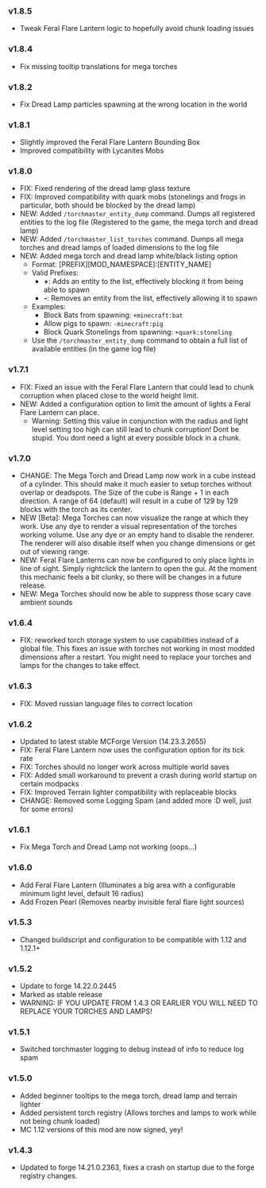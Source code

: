 ### v1.8.5
* Tweak Feral Flare Lantern logic to hopefully avoid chunk loading issues

### v1.8.4
* Fix missing tooltip translations for mega torches

### v1.8.2
* Fix Dread Lamp particles spawning at the wrong location in the world

### v1.8.1
* Slightly improved the Feral Flare Lantern Bounding Box
* Improved compatibility with Lycanites Mobs

### v1.8.0
* FIX: Fixed rendering of the dread lamp glass texture
* FIX: Improved compatibility with quark mobs (stonelings and frogs in particular, both should be blocked by the dread lamp)
* NEW: Added `/torchmaster_entity_dump` command. Dumps all registered entities to the log file (Registered to the game, the mega torch and dread lamp)
* NEW: Added `/torchmaster_list_torches` command. Dumps all mega torches and dread lamps of loaded dimensions to the log file
* NEW: Added mega torch and dread lamp white/black listing option
    * Format: [PREFIX][MOD_NAMESPACE]:[ENTITY_NAME]
    * Valid Prefixes:
        * **+**: Adds an entity to the list, effectively blocking it from being able to spawn
        * **-**: Removes an entity from the list, effectively allowing it to spawn
    * Examples:
        * Block Bats from spawning: `+minecraft:bat`
        * Allow pigs to spawn: `-minecraft:pig`
        * Block Quark Stonelings from spawning: `+quark:stoneling`
    * Use the `/torchmaster_entity_dump` command to obtain a full list of available entities (in the game log file)

### v1.7.1
* FIX: Fixed an issue with the Feral Flare Lantern that could lead to chunk corruption when placed close to the world height limit.
* NEW: Added a configuration option to limit the amount of lights a Feral Flare Lantern can place.
  * Warning: Setting this value in conjunction with the radius and light level setting too high can still lead to chunk corruption! Dont be stupid. You dont need a light at every possible block in a chunk.

### v1.7.0
* CHANGE: The Mega Torch and Dread Lamp now work in a cube instead of a cylinder. This should make it much easier to setup torches without overlap or deadspots. The Size of the cube is Range + 1 in each direction. A range of 64 (default) will result in a cube of 129 by 129 blocks with the torch as its center.
* NEW [Beta]: Mega Torches can now visualize the range at which they work. Use any dye to render a visual representation of the torches working volume. Use any dye or an empty hand to disable the renderer. The renderer will also disable itself when you change dimensions or get out of viewing range.
* NEW: Feral Flare Lanterns can now be configured to only place lights in line of sight. Simply rightclick the lantern to open the gui. At the moment this mechanic feels a bit clunky, so there will be changes in a future release.
* NEW: Mega Torches should now be able to suppress those scary cave ambient sounds

### v1.6.4
* FIX: reworked torch storage system to use capabilities instead of a global file.
  This fixes an issue with torches not working in most modded dimensions after a restart.
  You might need to replace your torches and lamps for the changes to take effect.

### v1.6.3
* FIX: Moved russian language files to correct location

### v1.6.2
* Updated to latest stable MCForge Version (14.23.3.2655)
* FIX: Feral Flare Lantern now uses the configuration option for its tick rate
* FIX: Torches should no longer work across multiple world saves
* FIX: Added small workaround to prevent a crash during world startup on certain modpacks
* FIX: Improved Terrain lighter compatibility with replaceable blocks
* CHANGE: Removed some Logging Spam (and added more :D well, just for some errors)

### v1.6.1
* Fix Mega Torch and Dread Lamp not working (oops...)

### v1.6.0
* Add Feral Flare Lantern (Illuminates a big area with a configurable minimum light level, default 16 radius)
* Add Frozen Pearl (Removes nearby invisible feral flare light sources)

### v1.5.3
* Changed buildscript and configuration to be compatible with 1.12 and 1.12.1+

### v1.5.2
* Update to forge 14.22.0.2445
* Marked as stable release
* WARNING: IF YOU UPDATE FROM 1.4.3 OR EARLIER YOU WILL NEED TO REPLACE YOUR TORCHES AND LAMPS!

### v1.5.1
* Switched torchmaster logging to debug instead of info to reduce log spam

### v1.5.0
* Added beginner tooltips to the mega torch, dread lamp and terrain lighter
* Added persistent torch registry (Allows torches and lamps to work while not being chunk loaded)
* MC 1.12 versions of this mod are now signed, yey!

### v1.4.3
* Updated to forge 14.21.0.2363, fixes a crash on startup due to the forge registry changes.
